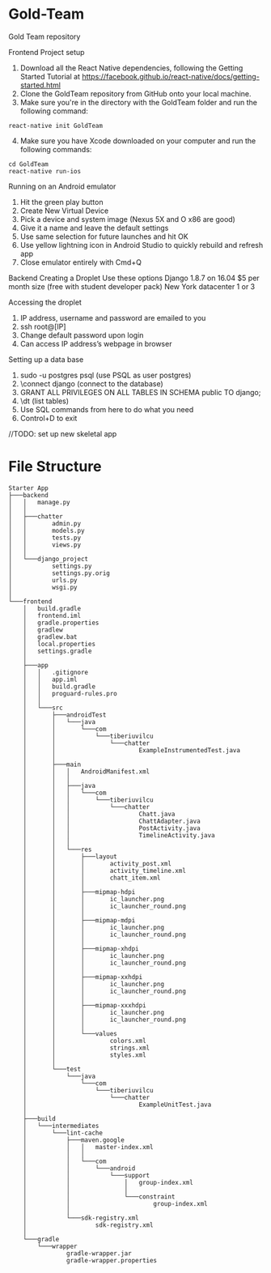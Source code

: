 # Gold-Team
Gold Team repository

Frontend
Project setup
1. Download all the React Native dependencies, following the Getting Started Tutorial at https://facebook.github.io/react-native/docs/getting-started.html
2. Clone the GoldTeam repository from GitHub onto your local machine.
3. Make sure you're in the directory with the GoldTeam folder and run the following command:
```
react-native init GoldTeam
```
4. Make sure you have Xcode downloaded on your computer and run the following commands:
```
cd GoldTeam
react-native run-ios
```

Running on an Android emulator
1. Hit the green play button
2. Create New Virtual Device
3. Pick a device and system image (Nexus 5X and O x86 are good)
4. Give it a name and leave the default settings
5. Use same selection for future launches and hit OK
6. Use yellow lightning icon in Android Studio to quickly rebuild and refresh app
7. Close emulator entirely with Cmd+Q



Backend
Creating a Droplet
Use these options
  Django 1.8.7 on 16.04
  $5 per month size (free with student developer pack)
  New York datacenter 1 or 3

Accessing the droplet
1. IP address, username and password are emailed to you
2. ssh root@[IP]
3. Change default password upon login
4. Can access IP address’s webpage in browser


Setting up a data base
1. sudo -u postgres psql (use PSQL as user postgres)
2. \connect django (connect to the database)
3. GRANT ALL PRIVILEGES ON ALL TABLES IN SCHEMA public TO django;
4. \dt (list tables)
5. Use SQL commands from here to do what you need
6. Control+D to exit

//TODO: set up new skeletal app
# File Structure
    Starter App
    ├───backend
    │   │   manage.py
    │   │
    │   ├───chatter
    │   │       admin.py
    │   │       models.py
    │   │       tests.py
    │   │       views.py
    │   │
    │   └───django_project
    │           settings.py
    │           settings.py.orig
    │           urls.py
    │           wsgi.py
    │
    └───frontend
        │   build.gradle
        │   frontend.iml
        │   gradle.properties
        │   gradlew
        │   gradlew.bat
        │   local.properties
        │   settings.gradle
        │
        ├───app
        │   │   .gitignore
        │   │   app.iml
        │   │   build.gradle
        │   │   proguard-rules.pro
        │   │
        │   └───src
        │       ├───androidTest
        │       │   └───java
        │       │       └───com
        │       │           └───tiberiuvilcu
        │       │               └───chatter
        │       │                       ExampleInstrumentedTest.java
        │       │
        │       ├───main
        │       │   │   AndroidManifest.xml
        │       │   │
        │       │   ├───java
        │       │   │   └───com
        │       │   │       └───tiberiuvilcu
        │       │   │           └───chatter
        │       │   │                   Chatt.java
        │       │   │                   ChattAdapter.java
        │       │   │                   PostActivity.java
        │       │   │                   TimelineActivity.java
        │       │   │
        │       │   └───res
        │       │       ├───layout
        │       │       │       activity_post.xml
        │       │       │       activity_timeline.xml
        │       │       │       chatt_item.xml
        │       │       │
        │       │       ├───mipmap-hdpi
        │       │       │       ic_launcher.png
        │       │       │       ic_launcher_round.png
        │       │       │
        │       │       ├───mipmap-mdpi
        │       │       │       ic_launcher.png
        │       │       │       ic_launcher_round.png
        │       │       │
        │       │       ├───mipmap-xhdpi
        │       │       │       ic_launcher.png
        │       │       │       ic_launcher_round.png
        │       │       │
        │       │       ├───mipmap-xxhdpi
        │       │       │       ic_launcher.png
        │       │       │       ic_launcher_round.png
        │       │       │
        │       │       ├───mipmap-xxxhdpi
        │       │       │       ic_launcher.png
        │       │       │       ic_launcher_round.png
        │       │       │
        │       │       └───values
        │       │               colors.xml
        │       │               strings.xml
        │       │               styles.xml
        │       │
        │       └───test
        │           └───java
        │               └───com
        │                   └───tiberiuvilcu
        │                       └───chatter
        │                               ExampleUnitTest.java
        │
        ├───build
        │   └───intermediates
        │       └───lint-cache
        │           ├───maven.google
        │           │   │   master-index.xml
        │           │   │
        │           │   └───com
        │           │       └───android
        │           │           └───support
        │           │               │   group-index.xml
        │           │               │
        │           │               └───constraint
        │           │                       group-index.xml
        │           │
        │           └───sdk-registry.xml
        │                   sdk-registry.xml
        │
        └───gradle
            └───wrapper
                    gradle-wrapper.jar
                    gradle-wrapper.properties

